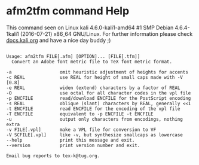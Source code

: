 # afm2tfm command Help
 
 This command seen on Linux kali 4.6.0-kali1-amd64 #1 SMP Debian 4.6.4-1kali1 (2016-07-21) x86_64 GNU/Linux. For further information please check [docs.kali.org](docs.kali.org) and have a nice day buddy ;) 

~~~

Usage: afm2tfm FILE[.afm] [OPTION]... [FILE[.tfm]]
  Convert an Adobe font metric file to TeX font metric format.

-a                  omit heuristic adjustment of heights for accents
-c REAL             use REAL for height of small caps made with -V [0.8]
-e REAL             widen (extend) characters by a factor of REAL
-O                  use octal for all character codes in the vpl file
-p ENCFILE          read/download ENCFILE for the PostScript encoding
-s REAL             oblique (slant) characters by REAL, generally <<1
-t ENCFILE          read ENCFILE for the encoding of the vpl file
-T ENCFILE          equivalent to -p ENCFILE -t ENCFILE
-u                  output only characters from encodings, nothing extra
-v FILE[.vpl]       make a VPL file for conversion to VF
-V SCFILE[.vpl]     like -v, but synthesize smallcaps as lowercase
--help              print this message and exit.
--version           print version number and exit.

Email bug reports to tex-k@tug.org.

~~~
